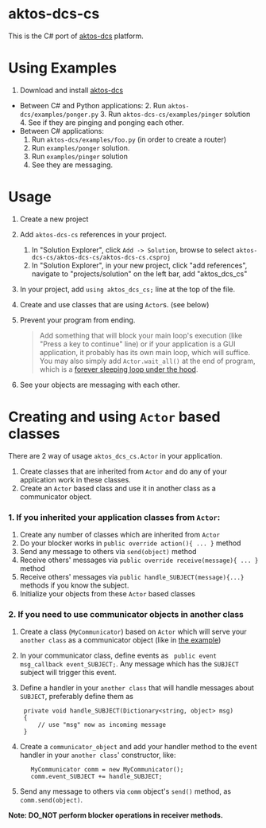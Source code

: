 # aktos-dcs-cs

This is the C# port of [aktos-dcs](https://github.com/ceremcem/aktos-dcs) platform. 

# Using Examples 

1. Download and install [aktos-dcs](https://github.com/ceremcem/aktos-dcs)
* Between C# and Python applications: 
  2. Run `aktos-dcs/examples/ponger.py`
  3. Run `aktos-dcs-cs/examples/pinger` solution
  4. See if they are pinging and ponging each other. 
* Between C# applications: 
   1. Run `aktos-dcs/examples/foo.py` (in order to create a router) 
   2. Run `examples/ponger` solution. 
   3. Run `examples/pinger` solution 
   4. See they are messaging.

# Usage

1. Create a new project 
2. Add `aktos-dcs-cs` references in your project. 
   1. In "Solution Explorer", click `Add -> Solution`, browse to select `aktos-dcs-cs/aktos-dcs-cs/aktos-dcs-cs.csproj`
   2. In "Solution Explorer", in your new project, click "add references", navigate to "projects/solution" on the left bar, add "aktos_dcs_cs"
3. In your project, add `using aktos_dcs_cs;` line at the top of the file. 

4. Create and use classes that are using `Actor`s. (see below)
5. Prevent your program from ending. 
   
      > Add something that will block your main loop's execution (like "Press a key to continue" line) or if your application is a GUI application, it probably has its own main loop, which will suffice. You may also simply add `Actor.wait_all()` at the end of program, which is a [forever sleeping loop under the hood](https://github.com/ceremcem/aktos-dcs-cs/blob/master/aktos-dcs-cs/actor.cs#L247-L253). 

6. See your objects are messaging with each other. 

# Creating and using `Actor` based classes
There are 2 way of usage `aktos_dcs_cs.Actor` in your application. 
 
1. Create classes that are inherited from `Actor` and do any of your application work in these classes. 
2. Create an `Actor` based class and use it in another class as a communicator object. 


### 1. If you inherited your application classes from `Actor`: 
1. Create any number of classes which are inherited from `Actor`
2. Do your blocker works in `public override action(){ ... }` method
3. Send any message to others via `send(object)` method
4. Receive others' messages via `public override receive(message){ ... }` method
5. Receive others' messages via `public handle_SUBJECT(message){...}` methods if you know the subject. 
6. Initialize your objects from these `Actor` based classes

### 2. If you need to use communicator objects in another class 
1. Create a class (`MyCommunicator`) based on `Actor` which will serve your `another class` as a communicator object (like in [the example](https://github.com/ceremcem/aktos-dcs-cs/blob/master/examples/gui-example/gui-example/Form1.cs#L42-L54)) 
2. In your communicator class, define events as ` public event msg_callback event_SUBJECT;`. Any message which has the `SUBJECT` subject will trigger this event. 
4. Define a handler in your `another class` that will handle messages about `SUBJECT`, preferably define them as 
      
        private void handle_SUBJECT(Dictionary<string, object> msg)
        {
            // use "msg" now as incoming message 
        }

5. Create a `communicator_object` and add your handler method to the event handler in your `another class`' constructor, like: 

          MyCommunicator comm = new MyCommunicator(); 
          comm.event_SUBJECT += handle_SUBJECT; 
          
6. Send any message to others via `comm` object's `send()` method, as `comm.send(object)`. 
          

**Note: DO_NOT perform blocker operations in receiver methods.**
